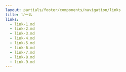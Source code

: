 ```yaml
---
layout: partials/footer/components/navigation/links
title: ツール
links:
  - link-1.md
  - link-2.md
  - link-3.md
  - link-4.md
  - link-5.md
  - link-6.md
  - link-7.md
  - link-8.md
  - link-9.md
---
```

